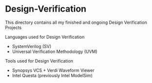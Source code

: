 # Design-Verification

This directory contains all my finished and ongoing Design Verification Projects

Languages used for Design Verification
  - SystemVerilog (SV)
  - Universal Verification Methodology (UVM)

Tools used for Design Verification
  - Synopsys VCS + Verdi Waveform Viewer
  - Intel Questa (previously Intel ModelSim)
